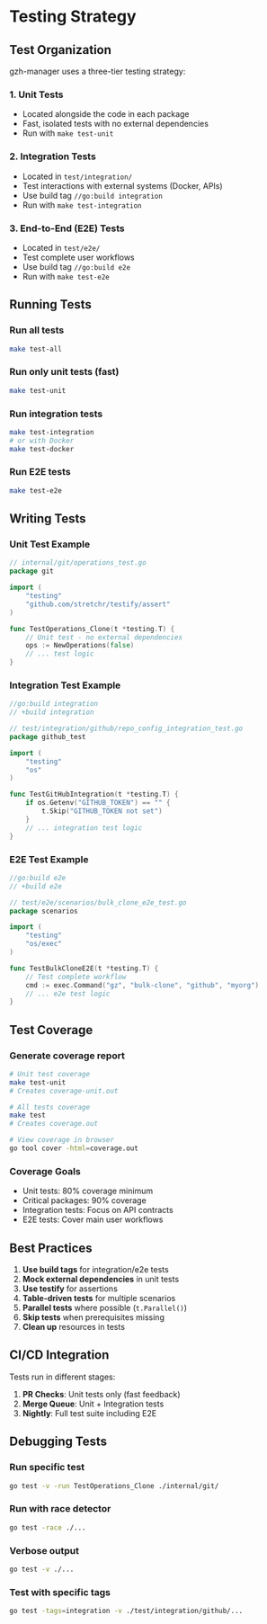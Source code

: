 # Testing Strategy

## Test Organization

gzh-manager uses a three-tier testing strategy:

### 1. Unit Tests

- Located alongside the code in each package
- Fast, isolated tests with no external dependencies
- Run with `make test-unit`

### 2. Integration Tests

- Located in `test/integration/`
- Test interactions with external systems (Docker, APIs)
- Use build tag `//go:build integration`
- Run with `make test-integration`

### 3. End-to-End (E2E) Tests

- Located in `test/e2e/`
- Test complete user workflows
- Use build tag `//go:build e2e`
- Run with `make test-e2e`

## Running Tests

### Run all tests

```bash
make test-all
```

### Run only unit tests (fast)

```bash
make test-unit
```

### Run integration tests

```bash
make test-integration
# or with Docker
make test-docker
```

### Run E2E tests

```bash
make test-e2e
```

## Writing Tests

### Unit Test Example

```go
// internal/git/operations_test.go
package git

import (
    "testing"
    "github.com/stretchr/testify/assert"
)

func TestOperations_Clone(t *testing.T) {
    // Unit test - no external dependencies
    ops := NewOperations(false)
    // ... test logic
}
```

### Integration Test Example

```go
//go:build integration
// +build integration

// test/integration/github/repo_config_integration_test.go
package github_test

import (
    "testing"
    "os"
)

func TestGitHubIntegration(t *testing.T) {
    if os.Getenv("GITHUB_TOKEN") == "" {
        t.Skip("GITHUB_TOKEN not set")
    }
    // ... integration test logic
}
```

### E2E Test Example

```go
//go:build e2e
// +build e2e

// test/e2e/scenarios/bulk_clone_e2e_test.go
package scenarios

import (
    "testing"
    "os/exec"
)

func TestBulkCloneE2E(t *testing.T) {
    // Test complete workflow
    cmd := exec.Command("gz", "bulk-clone", "github", "myorg")
    // ... e2e test logic
}
```

## Test Coverage

### Generate coverage report

```bash
# Unit test coverage
make test-unit
# Creates coverage-unit.out

# All tests coverage
make test
# Creates coverage.out

# View coverage in browser
go tool cover -html=coverage.out
```

### Coverage Goals

- Unit tests: 80% coverage minimum
- Critical packages: 90% coverage
- Integration tests: Focus on API contracts
- E2E tests: Cover main user workflows

## Best Practices

1. **Use build tags** for integration/e2e tests
1. **Mock external dependencies** in unit tests
1. **Use testify** for assertions
1. **Table-driven tests** for multiple scenarios
1. **Parallel tests** where possible (`t.Parallel()`)
1. **Skip tests** when prerequisites missing
1. **Clean up** resources in tests

## CI/CD Integration

Tests run in different stages:

1. **PR Checks**: Unit tests only (fast feedback)
1. **Merge Queue**: Unit + Integration tests
1. **Nightly**: Full test suite including E2E

## Debugging Tests

### Run specific test

```bash
go test -v -run TestOperations_Clone ./internal/git/
```

### Run with race detector

```bash
go test -race ./...
```

### Verbose output

```bash
go test -v ./...
```

### Test with specific tags

```bash
go test -tags=integration -v ./test/integration/github/...
```
